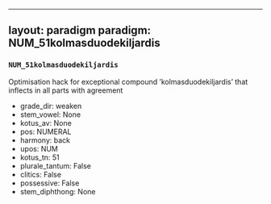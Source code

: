 
---
layout: paradigm
paradigm: NUM_51kolmasduodekiljardis
---
### ` NUM_51kolmasduodekiljardis `

Optimisation hack for exceptional compound ’kolmasduodekiljardis’ that inflects in all parts with agreement
* grade_dir: weaken
* stem_vowel: None
* kotus_av: None
* pos: NUMERAL
* harmony: back
* upos: NUM
* kotus_tn: 51
* plurale_tantum: False
* clitics: False
* possessive: False
* stem_diphthong: None
